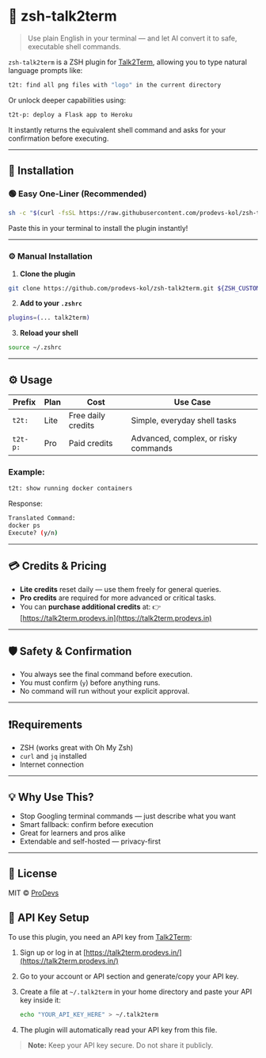 # 🧠 zsh-talk2term

> Use plain English in your terminal — and let AI convert it to safe, executable shell commands.

`zsh-talk2term` is a ZSH plugin for [Talk2Term](https://talk2term.prodevs.in), allowing you to type natural language prompts like:

```bash
t2t: find all png files with "logo" in the current directory
```

Or unlock deeper capabilities using:

```bash
t2t-p: deploy a Flask app to Heroku
```

It instantly returns the equivalent shell command and asks for your confirmation before executing.

---

## 🚀 Installation

### 🟢 Easy One-Liner (Recommended)

```sh
sh -c "$(curl -fsSL https://raw.githubusercontent.com/prodevs-kol/zsh-talk2term/main/install.sh)"
```

Paste this in your terminal to install the plugin instantly!

---

### ⚙️ Manual Installation

1. **Clone the plugin**

```bash
git clone https://github.com/prodevs-kol/zsh-talk2term.git ${ZSH_CUSTOM:-~/.oh-my-zsh/custom}/plugins/talk2term
```

2. **Add to your `.zshrc`**

```bash
plugins=(... talk2term)
```

3. **Reload your shell**

```bash
source ~/.zshrc
```

---

## ⚙️ Usage

| Prefix   | Plan | Cost               | Use Case                             |
| -------- | ---- | ------------------ | ------------------------------------ |
| `t2t:`   | Lite | Free daily credits | Simple, everyday shell tasks         |
| `t2t-p:` | Pro  | Paid credits       | Advanced, complex, or risky commands |

### Example:

```bash
t2t: show running docker containers
```

Response:

```bash
Translated Command:
docker ps
Execute? (y/n)
```

---

## 💳 Credits & Pricing

* **Lite credits** reset daily — use them freely for general queries.
* **Pro credits** are required for more advanced or critical tasks.
* You can **purchase additional credits** at:
  👉 [https://talk2term.prodevs.in](https://talk2term.prodevs.in)

---

## 🛡️ Safety & Confirmation

* You always see the final command before execution.
* You must confirm (`y`) before anything runs.
* No command will run without your explicit approval.

---

## ❗Requirements

* ZSH (works great with Oh My Zsh)
* `curl` and `jq` installed
* Internet connection

---

## 💡 Why Use This?

* Stop Googling terminal commands — just describe what you want
* Smart fallback: confirm before execution
* Great for learners and pros alike
* Extendable and self-hosted — privacy-first

---

## 📄 License

MIT © [ProDevs](https://prodevs.in)

## 🔑 API Key Setup

To use this plugin, you need an API key from [Talk2Term](https://talk2term.prodevs.in/):

1. Sign up or log in at [https://talk2term.prodevs.in/](https://talk2term.prodevs.in/)
2. Go to your account or API section and generate/copy your API key.
3. Create a file at `~/.talk2term` in your home directory and paste your API key inside it:

   ```sh
   echo "YOUR_API_KEY_HERE" > ~/.talk2term
   ```

4. The plugin will automatically read your API key from this file.

> **Note:** Keep your API key secure. Do not share it publicly.
